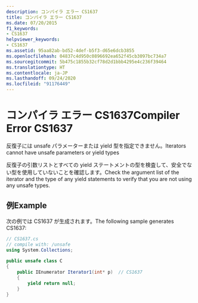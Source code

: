 ```yaml
---
description: コンパイラ エラー CS1637
title: コンパイラ エラー CS1637
ms.date: 07/20/2015
f1_keywords:
- CS1637
helpviewer_keywords:
- CS1637
ms.assetid: 95aa82ab-bd52-4def-b5f3-d65e6dcb3855
ms.openlocfilehash: 04837c4d950c0896692ea652f45cb3097bc734a7
ms.sourcegitcommit: 5b475c1855b32cf78d2d1bbb4295e4c236f39464
ms.translationtype: HT
ms.contentlocale: ja-JP
ms.lasthandoff: 09/24/2020
ms.locfileid: "91176449"
---
```

# <a name="compiler-error-cs1637"></a><span data-ttu-id="9184e-103">コンパイラ エラー CS1637</span><span class="sxs-lookup"><span data-stu-id="9184e-103">Compiler Error CS1637</span></span>

<span data-ttu-id="9184e-104">反復子には unsafe パラメーターまたは yield 型を指定できません。</span><span class="sxs-lookup"><span data-stu-id="9184e-104">Iterators cannot have unsafe parameters or yield types</span></span>  
  
 <span data-ttu-id="9184e-105">反復子の引数リストとすべての yield ステートメントの型を検査して、安全でない型を使用していないことを確認します。</span><span class="sxs-lookup"><span data-stu-id="9184e-105">Check the argument list of the iterator and the type of any yield statements to verify that you are not using any unsafe types.</span></span>  
  
## <a name="example"></a><span data-ttu-id="9184e-106">例</span><span class="sxs-lookup"><span data-stu-id="9184e-106">Example</span></span>  

 <span data-ttu-id="9184e-107">次の例では CS1637 が生成されます。</span><span class="sxs-lookup"><span data-stu-id="9184e-107">The following sample generates CS1637:</span></span>  
  
```csharp  
// CS1637.cs  
// compile with: /unsafe  
using System.Collections;  
  
public unsafe class C  
{  
    public IEnumerator Iterator1(int* p)  // CS1637  
    {  
        yield return null;  
    }  
}  
```
